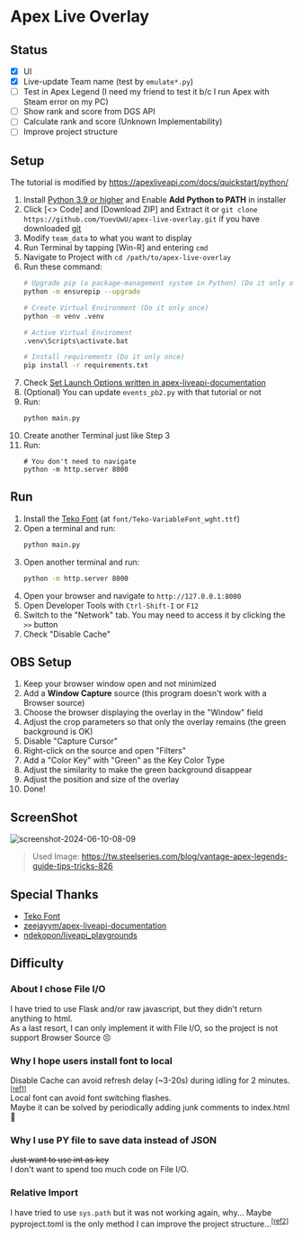 # Apex Live Overlay

## Status
- [x] UI
- [x] Live-update Team name (test by `emulate*.py`)
- [ ] Test in Apex Legend (I need my friend to test it b/c I run Apex with Steam error on my PC)
- [ ] Show rank and score from DGS API
- [ ] Calculate rank and score (Unknown Implementability)
- [ ] Improve project structure

## Setup

The tutorial is modified by https://apexliveapi.com/docs/quickstart/python/

1. Install [Python 3.9 or higher](https://www.python.org/downloads/windows) and Enable **Add Python to PATH** in installer
2. Click [<> Code] and [Download ZIP] and Extract it or `git clone https://github.com/YuevUwU/apex-live-overlay.git` if you have downloaded [git](https://www.git-scm.com/downloads/win)
3. Modify `team_data` to what you want to display
4. Run Terminal by tapping [Win-R] and entering `cmd`
5. Navigate to Project with `cd /path/to/apex-live-overlay`
6. Run these command:
    ```sh
    # Upgrade pip (a package-management system in Python) (Do it only once)
    python -m ensurepip --upgrade
    
    # Create Virtual Environment (Do it only once)
    python -m venv .venv
    
    # Active Virtual Enviroment
    .venv\Scripts\activate.bat
    
    # Install requirements (Do it only once)
    pip install -r requirements.txt
    ```
7. Check [Set Launch Options written in apex-liveapi-documentation](https://apexliveapi.com/docs/quickstart/python/#set-launch-options)
8. (Optional) You can update `events_pb2.py` with that tutorial or not
9. Run:
    ```sh
    python main.py
    ```
10. Create another Terminal just like Step 3
11. Run:
    ```
    # You don't need to navigate
    python -m http.server 8000
    ```

## Run

1. Install the [Teko Font](https://fonts.google.com/specimen/Teko) (at `font/Teko-VariableFont_wght.ttf`)
2. Open a terminal and run:
    ```bash
    python main.py
    ```
3. Open another terminal and run:
    ```bash
    python -m http.server 8000
    ```
4. Open your browser and navigate to `http://127.0.0.1:8000`
5. Open Developer Tools with `Ctrl-Shift-I` or `F12`
6. Switch to the "Network" tab. You may need to access it by clicking the `>>` button
7. Check "Disable Cache"

## OBS Setup

1. Keep your browser window open and not minimized
2. Add a **Window Capture** source (this program doesn't work with a Browser source)
3. Choose the browser displaying the overlay in the "Window" field
4. Adjust the crop parameters so that only the overlay remains (the green background is OK)
5. Disable "Capture Cursor"
6. Right-click on the source and open "Filters"
7. Add a "Color Key" with "Green" as the Key Color Type
8. Adjust the similarity to make the green background disappear
9. Adjust the position and size of the overlay
10. Done!

## ScreenShot

![screenshot-2024-06-10-08-09](https://github.com/YuevUwU/apex-live-overlay/assets/96368079/e697dccf-1d3e-4522-a2a7-da5bfe57d327)
> Used Image: https://tw.steelseries.com/blog/vantage-apex-legends-guide-tips-tricks-826

## Special Thanks

- [Teko Font](https://fonts.google.com/specimen/Teko)
- [zeejayym/apex-liveapi-documentation](https://github.com/zeejayym/apex-liveapi-documentation)
- [ndekopon/liveapi_playgrounds](https://github.com/ndekopon/liveapi_playgrounds)

## Difficulty

### About I chose File I/O
I have tried to use Flask and/or raw javascript, but they didn't return anything to html.  
As a last resort, I can only implement it with File I/O, so the project is not support Browser Source :persevere:

### Why I hope users install font to local
Disable Cache can avoid refresh delay (~3-20s) during idling for 2 minutes. <sup>[[ref1]](https://forum.sambapos.com/t/2nd-screen-live-js-delayed-if-pos-screen-is-idle/12540)</sup>  
Local font can avoid font switching flashes.  
Maybe it can be solved by periodically adding junk comments to index.html :thinking:  

### Why I use PY file to save data instead of JSON
~~Just want to use int as key~~  
I don't want to spend too much code on File I/O.

### Relative Import
I have tried to use `sys.path` but it was not working again, why...
Maybe pyproject.toml is the only method I can improve the project structure...<sup>[[ref2]](https://stackoverflow.com/a/50194143)</sup>
